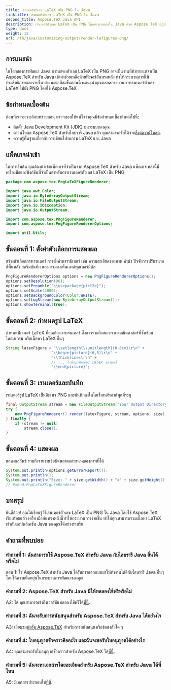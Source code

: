 ```yaml
---
title: เรนเดอร์ตัวเลข LaTeX เป็น PNG ใน Java
linktitle: เรนเดอร์ตัวเลข LaTeX เป็น PNG ใน Java
second_title: Aspose.TeX Java API
description: เรนเดอร์ตัวเลข LaTeX เป็น PNG ได้อย่างง่ายดายใน Java ด้วย Aspose.TeX ปฏิบัติตามคำแนะนำนี้เพื่อการผสานรวมที่ราบรื่น
type: docs
weight: 12
url: /th/java/customizing-output/render-lafigures-png/
---
```

## การแนะนำ

ในโลกของการพัฒนา Java การแสดงตัวเลข LaTeX เป็น PNG อาจเป็นงานที่ท้าทายแต่จำเป็น Aspose.TeX สำหรับ Java เข้ามาช่วยเหลือด้วยฟีเจอร์อันทรงพลัง ทำให้กระบวนการนี้มีประสิทธิภาพและราบรื่น คำแนะนำทีละขั้นตอนนี้จะแนะนำคุณตลอดกระบวนการเรนเดอร์ตัวเลข LaTeX ไปยัง PNG โดยใช้ Aspose.TeX

## ข้อกำหนดเบื้องต้น

ก่อนที่เราจะเจาะลึกบทช่วยสอน ตรวจสอบให้แน่ใจว่าคุณมีข้อกำหนดเบื้องต้นต่อไปนี้:

- ติดตั้ง Java Development Kit (JDK) บนระบบของคุณ
-  ดาวน์โหลด Aspose.TeX สำหรับไลบรารี Java แล้ว คุณสามารถรับได้จาก[ลิ้งค์ดาวน์โหลด](https://releases.aspose.com/tex/java/).
- ความรู้พื้นฐานเกี่ยวกับการเขียนโปรแกรม LaTeX และ Java

## แพ็คเกจนำเข้า

ในการเริ่มต้น คุณต้องนำเข้าแพ็คเกจที่จำเป็นจาก Aspose.TeX สำหรับ Java แพ็คเกจเหล่านี้มีเครื่องมือและฟังก์ชันที่จำเป็นสำหรับการเรนเดอร์ตัวเลข LaTeX เป็น PNG

```java
package com.aspose.tex.PngLaTeXFigureRenderer;

import java.awt.Color;
import java.io.ByteArrayOutputStream;
import java.io.FileOutputStream;
import java.io.IOException;
import java.io.OutputStream;

import com.aspose.tex.PngFigureRenderer;
import com.aspose.tex.PngFigureRendererOptions;

import util.Utils;
```

## ขั้นตอนที่ 1: ตั้งค่าตัวเลือกการแสดงผล

สร้างตัวเลือกการเรนเดอร์ การตั้งค่าพารามิเตอร์ เช่น ความละเอียดของภาพ คำนำ ปัจจัยการปรับขนาด สีพื้นหลัง สตรีมบันทึก และการมองเห็นเอาต์พุตเทอร์มินัล

```java
PngFigureRendererOptions options = new PngFigureRendererOptions();
options.setResolution(96);
options.setPreamble("\\usepackage{pict2e}");
options.setScale(3000);
options.setBackgroundColor(Color.WHITE);
options.setLogStream(new ByteArrayOutputStream());
options.showTerminal(true);
```

## ขั้นตอนที่ 2: กำหนดรูป LaTeX

กำหนดฟิกเกอร์ LaTeX ที่คุณต้องการเรนเดอร์ ซึ่งอาจรวมถึงสมการทางคณิตศาสตร์ที่ซับซ้อน ไดอะแกรม หรือเนื้อหา LaTeX อื่นๆ

```java
String latexFigure = "\\setlength{\\unitlength}{0.8cm}\r\n" +
                    "\\begin{picture}(6,5)\r\n" +
                    "\\thicklines\r\n" +
                    // ... (เนื้อหาฟิกเกอร์ LaTeX ของคุณ)
                    "\\end{picture}";
```

## ขั้นตอนที่ 3: เรนเดอร์และบันทึก

เรนเดอร์รูป LaTeX เป็นอิมเมจ PNG และบันทึกลงในไดเร็กทอรีเอาต์พุตที่ระบุ

```java
final OutputStream stream = new FileOutputStream("Your Output Directory" + "text-and-formula.png");
try {
    new PngFigureRenderer().render(latexFigure, stream, options, size);
} finally {
    if (stream != null)
        stream.close();
}
```

## ขั้นตอนที่ 4: แสดงผล

แสดงผลลัพธ์ รวมถึงรายงานข้อผิดพลาดและขนาดของภาพที่ได้

```java
System.out.println(options.getErrorReport());
System.out.println();
System.out.println("Size: " + size.getWidth() + "x" + size.getHeight());
// ExEnd:PngLaTeXFigureRenderer
```

## บทสรุป

ยินดีด้วย! คุณได้เรียนรู้วิธีเรนเดอร์ตัวเลข LaTeX เป็น PNG ใน Java โดยใช้ Aspose.TeX เรียบร้อยแล้ว เครื่องมืออันทรงพลังนี้ทำให้กระบวนการง่ายขึ้น ทำให้คุณสามารถรวมเนื้อหา LaTeX เข้ากับแอปพลิเคชัน Java ของคุณได้อย่างราบรื่น

## คำถามที่พบบ่อย

### คำถามที่ 1: ฉันสามารถใช้ Aspose.TeX สำหรับ Java กับไลบรารี Java อื่นได้หรือไม่

ตอบ 1: ใช่ Aspose.TeX สำหรับ Java ได้รับการออกแบบมาให้ทำงานได้ดีกับไลบรารี Java อื่นๆ โดยให้ความยืดหยุ่นในกระบวนการพัฒนาของคุณ

### คำถามที่ 2: Aspose.TeX สำหรับ Java มีให้ทดลองใช้ฟรีหรือไม่

 A2: ได้ คุณสามารถเข้าถึงเวอร์ชันทดลองใช้ฟรีได้[ที่นี่](https://releases.aspose.com/).

### คำถามที่ 3: ฉันจะรับการสนับสนุนสำหรับ Aspose.TeX สำหรับ Java ได้อย่างไร

 A3: เยี่ยมชม[ฟอรั่ม Aspose.TeX](https://forum.aspose.com/c/tex/47) สำหรับการสนับสนุนหรือข้อสงสัยใด ๆ

### คำถามที่ 4: ใบอนุญาตชั่วคราวคืออะไร และฉันจะขอรับใบอนุญาตได้อย่างไร

 A4: คุณสามารถรับใบอนุญาตชั่วคราวสำหรับ Aspose.TeX ได้[ที่นี่](https://purchase.aspose.com/temporary-license/).

### คำถามที่ 5: ฉันจะหาเอกสารโดยละเอียดสำหรับ Aspose.TeX สำหรับ Java ได้ที่ไหน

 A5: มีเอกสารประกอบให้[ที่นี่](https://reference.aspose.com/tex/java/).